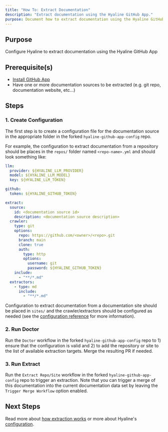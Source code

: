 ```yaml
---
title: "How To: Extract Documentation"
description: "Extract documentation using the Hyaline GitHub App."
purpose: Document how to extract documentation using the Hyaline GitHub App
---
```

## Purpose
Configure Hyaline to extract documentation using the Hyaline GitHub App

## Prerequisite(s)
- [Install GitHub App](./install-github-app.md)
- Have one or more documentation sources to be extracted (e.g. git repo, documentation website, etc...)

## Steps

### 1. Create Configuration
The first step is to create a configuration file for the documentation source in the appropriate folder in the forked `hyaline-github-app-config` repo.

For example, the configuration to extract documentation from a repository should be places in the `repos/` folder named `<repo-name>.yml` and should look something like:

```yml
llm:
  provider: ${HYALINE_LLM_PROVIDER}
  model: ${HYALINE_LLM_MODEL}
  key: ${HYALINE_LLM_TOKEN}

github:
  token: ${HYALINE_GITHUB_TOKEN}

extract:
  source:
    id: <documentation source id>
    description: <documentation source description>
  crawler:
    type: git
    options:
      repo: https://github.com/<owner>/<repo>.git
      branch: main
      clone: true
      auth:
        type: http
        options:
          username: git
          password: ${HYALINE_GITHUB_TOKEN}
    include:
      - "**/*.md"
  extractors:
    - type: md
      include:
        - "**/*.md"
```

Configuration to extract documentation from a documentation site should be placed in `sites/` and the crawler/extractors should be configured as needed (see the [configuration reference](../reference/config.md) for more information).

### 2. Run Doctor
Run the `Doctor` workflow in the forked `hyaline-github-app-config` repo to 1) ensure that the configuration is valid and 2) to add the repository or site to the list of available extraction targets. Merge the resulting PR if needed.

### 3. Run Extract
Run the `Extract Repo/Site` workflow in the forked `hyaline-github-app-config` repo to trigger an extraction. Note that you can trigger a merge of this documentation into the current documentation data set by leaving the `Trigger Merge Workflow` option enabled.

## Next Steps
Read more about [how extraction works](../explanation/extract.md) or more about Hyaline's [configuration](../reference/config.md).